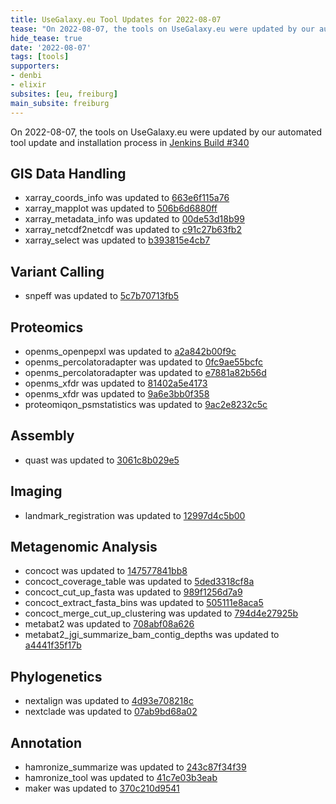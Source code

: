 ```yaml
---
title: UseGalaxy.eu Tool Updates for 2022-08-07
tease: "On 2022-08-07, the tools on UseGalaxy.eu were updated by our automated tool update and installation process."
hide_tease: true
date: '2022-08-07'
tags: [tools]
supporters:
- denbi
- elixir
subsites: [eu, freiburg]
main_subsite: freiburg
---
```


On 2022-08-07, the tools on UseGalaxy.eu were updated by our automated tool update and installation process in [Jenkins Build #340](https://build.galaxyproject.eu/job/usegalaxy-eu/job/install-tools/#340/)


## GIS Data Handling

- xarray_coords_info was updated to [663e6f115a76](https://toolshed.g2.bx.psu.edu/view/ecology/xarray_coords_info/663e6f115a76)
- xarray_mapplot was updated to [506b6d6880ff](https://toolshed.g2.bx.psu.edu/view/ecology/xarray_mapplot/506b6d6880ff)
- xarray_metadata_info was updated to [00de53d18b99](https://toolshed.g2.bx.psu.edu/view/ecology/xarray_metadata_info/00de53d18b99)
- xarray_netcdf2netcdf was updated to [c91c27b63fb2](https://toolshed.g2.bx.psu.edu/view/ecology/xarray_netcdf2netcdf/c91c27b63fb2)
- xarray_select was updated to [b393815e4cb7](https://toolshed.g2.bx.psu.edu/view/ecology/xarray_select/b393815e4cb7)

## Variant Calling

- snpeff was updated to [5c7b70713fb5](https://toolshed.g2.bx.psu.edu/view/iuc/snpeff/5c7b70713fb5)

## Proteomics

- openms_openpepxl was updated to [a2a842b00f9c](https://toolshed.g2.bx.psu.edu/view/galaxyp/openms_openpepxl/a2a842b00f9c)
- openms_percolatoradapter was updated to [0fc9ae55bcfc](https://toolshed.g2.bx.psu.edu/view/galaxyp/openms_percolatoradapter/0fc9ae55bcfc)
- openms_percolatoradapter was updated to [e7881a82b56d](https://toolshed.g2.bx.psu.edu/view/galaxyp/openms_percolatoradapter/e7881a82b56d)
- openms_xfdr was updated to [81402a5e4173](https://toolshed.g2.bx.psu.edu/view/galaxyp/openms_xfdr/81402a5e4173)
- openms_xfdr was updated to [9a6e3bb0f358](https://toolshed.g2.bx.psu.edu/view/galaxyp/openms_xfdr/9a6e3bb0f358)
- proteomiqon_psmstatistics was updated to [9ac2e8232c5c](https://toolshed.g2.bx.psu.edu/view/galaxyp/proteomiqon_psmstatistics/9ac2e8232c5c)

## Assembly

- quast was updated to [3061c8b029e5](https://toolshed.g2.bx.psu.edu/view/iuc/quast/3061c8b029e5)

## Imaging

- landmark_registration was updated to [12997d4c5b00](https://toolshed.g2.bx.psu.edu/view/imgteam/landmark_registration/12997d4c5b00)

## Metagenomic Analysis

- concoct was updated to [147577841bb8](https://toolshed.g2.bx.psu.edu/view/iuc/concoct/147577841bb8)
- concoct_coverage_table was updated to [5ded3318cf8a](https://toolshed.g2.bx.psu.edu/view/iuc/concoct_coverage_table/5ded3318cf8a)
- concoct_cut_up_fasta was updated to [989f1256d7a9](https://toolshed.g2.bx.psu.edu/view/iuc/concoct_cut_up_fasta/989f1256d7a9)
- concoct_extract_fasta_bins was updated to [505111e8aca5](https://toolshed.g2.bx.psu.edu/view/iuc/concoct_extract_fasta_bins/505111e8aca5)
- concoct_merge_cut_up_clustering was updated to [794d4e27925b](https://toolshed.g2.bx.psu.edu/view/iuc/concoct_merge_cut_up_clustering/794d4e27925b)
- metabat2 was updated to [708abf08a626](https://toolshed.g2.bx.psu.edu/view/iuc/metabat2/708abf08a626)
- metabat2_jgi_summarize_bam_contig_depths was updated to [a4441f35f17b](https://toolshed.g2.bx.psu.edu/view/iuc/metabat2_jgi_summarize_bam_contig_depths/a4441f35f17b)

## Phylogenetics

- nextalign was updated to [4d93e708218c](https://toolshed.g2.bx.psu.edu/view/iuc/nextalign/4d93e708218c)
- nextclade was updated to [07ab9bd68a02](https://toolshed.g2.bx.psu.edu/view/iuc/nextclade/07ab9bd68a02)

## Annotation

- hamronize_summarize was updated to [243c87f34f39](https://toolshed.g2.bx.psu.edu/view/iuc/hamronize_summarize/243c87f34f39)
- hamronize_tool was updated to [41c7e03b3eab](https://toolshed.g2.bx.psu.edu/view/iuc/hamronize_tool/41c7e03b3eab)
- maker was updated to [370c210d9541](https://toolshed.g2.bx.psu.edu/view/iuc/maker/370c210d9541)


